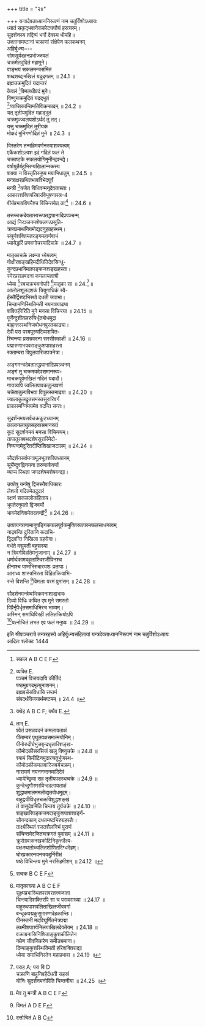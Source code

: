 +++
title = "२४"

+++
यन्त्रदेवताध्याननिरूपणं नाम चतुर्विंशोऽध्यायः  
ध्यातं सकृद्भवानेककोट्यघौघं हरत्यरम्।  
सुदर्शनस्य तद्दिव्यं भर्गो देवस्य धीमहि॥  
उक्तानामष्टानां चक्राणां संक्षेपेण फलकथनम्  
अहिर्बुध्न्यः---  
सोमसूर्यदहनप्रभोज्जवलं  
चक्रमेतदुदितं महामुने।  
वाङ्भयं सकलमन्त्रसंमितं  
शब्दशब्द्यमखिलं यदुद्गतम् ॥ 24.1 ॥  
ब्रह्मचक्रमुदितं यदान्तरं  
केवलं [^1]विमलधीप्रदं मुने।  
विष्णुचक्रमुदितं यदद्भुतं  
[^2]व्याप्तिकान्तिमतिविक्रमप्रदम् ॥ 24.2 ॥  
यत् तृतीयमुदितं महाद्भुतं  
चक्रमुज्ज्वलयशोऽर्थदं तु तत्।  
यत्तु चक्रमुदितं तुरीयकं  
मोक्षदं मुनिगणोदितं मुने ॥ 24.3 ॥  

[^1]: सकल A B C E F  

[^2]: व्यक्ति E.  
पञ्चमं विजयदायि कीर्तिदं  
षष्ठमुग्रगदमृत्युनाशनम्।  
ब्रह्मवर्चसविधायि सप्तमं  
संपदर्थविजयार्थमष्टमम् ॥ 24.4 ॥  
  
विस्तरेण तन्महिमवर्णनस्याशक्यत्वम्  
एकैकशोऽल्पश इदं गदितं फलं ते  
चक्राष्टके सकलयोगिमुनीन्द्रवन्द्ये।  
वर्षायुतैर्बहुभिरप्यखिलान्मकस्य  
शक्या न विस्तृतिरमुष्य मयाभिधातुम् ॥ 24.5 ॥  
मन्त्राक्षरप्रथितभावविभेदपूर्वं  
मन्त्री [^3]यजेत विधिवन्मनुदेवतास्ताः।  
आकारशक्तिपरिवारविभूषणास्त्र-4  
वीर्यप्रभावविषयैश्च विचिन्तयेत् ताः[^5] ॥ 24.6 ॥  
  
तत्तच्चक्रदेवतास्वरूपतद्ध्यानादिप्रपञ्चन्म्  
आद्यं निरञ्जनमशेषजगत्प्रसूति-  
त्राणप्रमाथनियमोद्यदनुहग्रहस्थम्।  
संपूर्णशक्तिमतरङ्गमहार्णवाभं  
ध्यायेद्धरिं प्रणवगोचरमादिचक्रे ॥ 24.7 ॥  

[^3]: यथेह A B C F; यथैव E.  

[^4]: विभूषणार्थ A B C E F  

[^5]: ताम् E.  
श्वेतं प्रसन्नवदनं कमलायताक्षं  
पीताम्बरं पृथुलवक्षसमात्मयोनिम्।  
पीनोरुदीर्घभुजबृन्दधृतारिशङ्ख-  
कौमोदकीसरसिजं खलु विष्णुचक्रे ॥ 24.8 ॥  
श्यामं किरीटिनमुदारचतुर्भुजस्थ-  
कौमोदकीकमलवारिजवर्यचक्रम्।  
नारायणं नयननन्दनमादिदेवं  
ध्यायेच्छ्रिया सह तृतीयपदस्थचक्रे ॥ 24.9 ॥  
कुन्देन्दुगौरमरविन्ददलायताक्षं  
शुद्धाक्षमालममलोद्यतबोधमुद्रम्।  
बाहुद्वयीविधृतचक्रविशुद्धशङ्खं  
तं वासुदेवमिति चिन्तय तुर्यचक्रे ॥ 24.10 ॥  
शङ्खारिपङ्कजगदाङ्कुशपाशशार्ङ्ग-  
सौनन्दकान् दधतमष्टभिरुग्रहस्तैः।  
तार्क्ष्यस्थितं रजतशैलनिभं पुराणं  
संचिन्तयेदजितचक्रगतं पुमांसम् ॥ 24.11 ॥  
क्रूरोग्रवक्रनखकोटिनिकृत्तदैत्य-  
वक्षःस्थलोच्चलितशोणितदिग्धदेहम्[^6]।  
घोरप्रकारनयनत्रयदुर्निरीक्षं  
षष्ठे विचिन्तय मुने नरसिंहमीशम् ॥ 24.12 ॥  

[^6]: दैत्यम् A B C E F  
सोमाग्निसूर्यकिरणोद्नमपुञ्जकुञ्जृ  
मध्यस्थितं विधृतपद्मगदारिशङ्खम्।  
छन्दःस्थितं भुवनकारणमप्रमेयं  
श्रीशं विचिन्तय मुने पुरुषं पुराणम् ॥ 24.13 ॥  
  
मातृकाचक्रे लक्ष्म्या ध्येयत्वम्  
गोक्षीरशङ्खहिमदीधितिदेवसिन्धु-  
कुन्दप्रभाविमलपङ्कजशङ्खहस्ता।  
स्मेरप्रसन्नवदना कमलायताश्री  
ध्येया [^7]स्वचक्रभवनोपरि [^8]मातृका सा ॥ 24.[^14]॥  
आलोलशूलदशकं त्रियुगाधिकं स्वै-  
र्हस्तैर्द्विरष्टभिरथो दधती जपाभा।  
चिन्तामणिस्थितिमती नयनत्रयाढ्या  
शक्तिर्हरेरिति मुने मनसा विचिन्त्या ॥ 24.15 ॥  
पूर्णेन्दुशीतलरुचिर्धृतबोधमुद्रा  
बाह्वन्तरस्थनिजबोधनपुस्तकाढ्या।  
देवी परा परमपूरुषदिव्यशक्ति-  
श्चिन्त्या प्रसन्नवदना सरसीरुहाक्षी ॥ 24.16 ॥  
पद्मारुणाभयवराङ्कुशपाशहस्ता  
रक्ताम्बरा विपुलवारिजपत्रनेत्रा।  

[^7]: सचक्र B C E F  

[^8]: मातृकाख्या A B C E F  
सूक्ष्मप्रभास्थितपरावरतत्त्वजाता  
चिन्त्यादिशक्तिरपि[^9] सा च परावराख्या ॥ 24.17 ॥  
बाहुस्थपाशवलिताखिलजीववर्गा  
बन्धूकपद्मकुसुमारुणदेहकान्तिः।  
पीनस्तनी मदविघूर्णितनेत्रपद्मा  
लक्ष्मीशपार्श्वनिलयाखिलदेवतेयम् ॥ 24.18 ॥  
[^10]वक्राग्रनासिनिशिताङ्कुशकीलितेन  
[^11]नम्रेण जीवनिकरेण समीड्यमाना।  
दिव्याङ्कुशस्थितिमती हरिशक्तिराद्या  
ध्येया समाधिनिरतेन [^12]महाप्रभावा ॥ 24.19 ॥  
  
अङ्गमन्त्रदेवतातद्ध्यानादिप्रपञ्चनम्  
अङ्गं तु चक्रमयदेवसमानरूप-  
माचक्रपूर्वमखिलं गदितं यदादौ।  
गायत्र्यपि ज्वलितपावकतुल्यवर्णा  
चक्रेशतुल्यविभवा विपुलस्तनाढ्या ॥ 24.20 ॥  
ज्वालाकुलद्रुतसमस्तसुरारिवर्गं  
प्राकारमग्निमयमेव वदन्ति सन्तः।  

[^9]: रिति सापि D  

[^10]: वक्त्राग्र A; वक्राग्रनास D  

[^11]: नेत्रेण B C; नक्रेण A  

[^12]:  महानुभावा D  
व्योमस्थशक्तिरपि सूर्यसहस्रमाला  
[^13]नीलाम्बुजद्युतिमती मनसा विचिन्त्या ॥ 24.21 ॥  
मालां चतुर्गतिमयीं वपुषा दधाना  
वायुस्थशक्तिरपि धूम्रतनुर्विचिन्त्या।  
कालान्‌लाख्यतरुणार्कसहस्रमाला  
तेजःस्थशक्तिरपि रक्ततनुर्विचिन्त्या ॥ 24.22 ॥  
पीयूषरूपरचना सलिलस्थशक्ति-  
धर्येया [^14]वराहनियुतायुतक्लृप्तमाला।  
उत्तप्ककाञ्चनरुचिः पुरुषेश्वराढ्या  
भूशक्तिरादिपुरुषस्य विचिन्तनीया ॥ 24.23 ॥  
  
सुदर्शनमयसर्वचक्रकूटध्यानम्  
कालानलायुतसहस्रसमानरूपं  
कूटं सुदर्शनमयं मनसा विचिन्त्यम्।  
तापातुरक्वथदशेषसुरारिमेदो-  
निष्यन्दमेदुरितदीप्तिशिखाजटालम् ॥ 24.24 ॥  
  
सौदर्शनसर्वमन्त्रमूलभूतशक्तिध्यानम्  
सूर्येन्दुवह्निनयना तरुणार्कवर्णा  
व्याप्य स्थिता जगदशेषमशेषवन्द्या।  

[^13]: B C omit two lines from here  

[^14]: पराह A; परा वि D  
चक्राणि [^15]बाहुनिवहैर्दधती सहस्रं  
[^16]योनिः सुदर्शनमनोरिति चिन्तनीया ॥ 24.25 ॥  
  
उक्तेषु यन्त्रेषु द्विजस्यैवाधिकारः  
लेशतो गदितमेतदुदारं  
रक्षणं सकललोकहिताय।  
भूपतेरनुमतो द्विजवर्यो  
भावयेदनिशमेतदतन्द्री[^17] ॥ 24.26 ॥  
  
उक्तयन्त्राणामानुषङ्गिकफलपूर्वकमुक्तिरूपपरमफलसाधनत्वम्  
नाद्रवन्ति दुरितानि कदाचि-  
द्विद्रवन्ति निखिला ग्रहरोगाः।  
वर्धते वसुमती बहुसस्या  
न त्रिवर्गविहतिर्मनुजानाम् ॥ 24.27 ॥  
धर्मार्थकामबहुलाश्चिरजीविनश्च  
हीनाश्च पाप्मभिरुदारयशः प्रतापाः।  
आराध्य शास्त्रनिरता विहितक्रियाभि-  
रन्ते विशन्ति [^18]विमलाः परमं पुमांसम् ॥ 24.28 ॥  

[^15]: बाहुनिधनैः D  

[^16]: विष्णुः D  

[^17]: मेव तु मन्त्री A B C E F  

[^18]: विमलं A D E F  
  
सौदर्शनमन्त्रेष्वभिक्रमनाशाद्यभावः  
दिव्यो विधिः कथित एष मुने समस्तो  
विप्रैर्नृपैर्धृतसमाधिभिरत्र भाव्यम्।  
अस्मिन् समाधिविरही ललितक्रियोऽपि  
[^19]यत्नोचितं लभत एव फलं मनुष्यः ॥ 24.29 ॥  
  
इति श्रीपाञ्चरात्रे तन्त्ररहस्ये अहिर्बुध्न्यसंहितायां यन्त्रदेवताध्याननिरूपणं नाम चतुर्विशोऽध्यायः  
आदितः श्लोकाः 1444  

[^19]: दत्तोचितं A B C